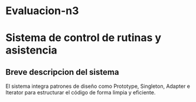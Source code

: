 # Evaluacion-n3
# Sistema de control de rutinas y asistencia
 ## Breve descripcion del sistema 

El sistema integra patrones de diseño como Prototype, Singleton, Adapter e Iterator para estructurar el código de forma limpia y eficiente.
